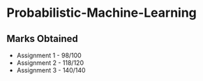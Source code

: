 # Probabilistic-Machine-Learning

## Marks Obtained
* Assignment 1 - 98/100
* Assignment 2 - 118/120
* Assignment 3 - 140/140 
